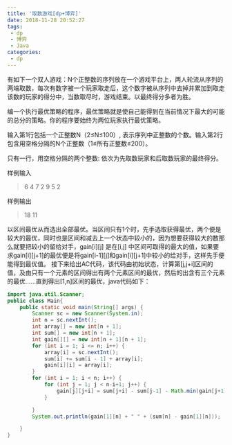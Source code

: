 ```yaml
---
title: '取数游戏[dp+博弈]'
date: 2018-11-28 20:52:27
tags: 
 - dp
 - 博弈
 - Java
categories:
 - dp
---
```


有如下一个双人游戏：N个正整数的序列放在一个游戏平台上，两人轮流从序列的两端取数，每次有数字被一个玩家取走后，这个数字被从序列中去掉并累加到取走该数的玩家的得分中，当数取尽时，游戏结束。以最终得分多者为胜。

编一个执行最优策略的程序，最优策略就是使自己能得到在当前情况下最大的可能的总分的策略。你的程序要始终为两位玩家执行最优策略。

输入第1行包括一个正整数N（2≤N≤100）, 表示序列中正整数的个数。输入第2行包含用空格分隔的N个正整数（1≤所有正整数≤200）。

只有一行，用空格分隔的两个整数: 依次为先取数玩家和后取数玩家的最终得分。

样例输入 


>6 
4 7 2 9 5 2

样例输出 

>18 11

以区间最优从而选出全部最优。当区间只有1个时，先手选取获得最优，两个便是较大的最优，同时也是区间和减去上一个状态中较小的，因为想要获得较大的数那么就要把较小的留给对手，gain[i][j] 是在[i,j] 中区间可取得的最大的值，如果要求gain[i][j+1]的最优便是将gain[i-1][j]和gain[i][j+1]中较小的给对手，这样先手便能得到最优值。
接下来给出AC代码，该代码由初始状态，计算第[j,j+i]区间的值，及由只有一个元素的区间得出有两个元素区间的最优，然后的出含有三个元素的最优......直到得出[1,n]区间的最优，java代码如下：

```java
import java.util.Scanner;
public class Main{
    public static void main(String[] args) {
		Scanner sc = new Scanner(System.in);
		int n = sc.nextInt();
		int array[] = new int[n + 1];
		int sum[] = new int[n + 1];
		int gain[][] = new int[n + 1][n + 1];
		for (int i = 1; i <= n; i++) {
			array[i] = sc.nextInt();
			sum[i] += sum[i - 1] + array[i];
			gain[i][i] = array[i];
		}
		for (int i = 1; i < n; i++) {
			for (int j = 1; j < n-i+1; j++) {
				gain[j][j+i] = sum[j+i] - sum[j-1] - Math.min(gain[j+1][j+i], gain[j][j+i-1]);
			}

		}
		System.out.println(gain[1][n] + " " + (sum[n] - gain[1][n]));

	}
}
```
